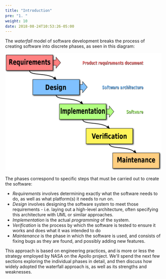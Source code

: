```yaml
---
title: "Introduction"
pre: "1. "
weight: 10
date: 2018-08-24T10:53:26-05:00
---
```


The _waterfall_ model of software development breaks the process of creating software into discrete phases, as seen in this diagram:

![The Basic Waterfall Model](/images/2.1.1.png)

The phases correspond to specific steps that must be carried out to create the software:

* _Requirements_ involves determining exactly what the software needs to do, as well as what platform(s) it needs to run on.
* _Design_ involves designing the software system to meet those requirements - i.e. laying out a high-level architecture, often specifying this architecture with UML or similar approaches.
* _Implementation_ is the actual _programming_ of the system.
* _Verification_ is the process by which the software is tested to ensure it works and does what it was intended to do
* _Maintenance_ is the phase in which the software is used, and consists of fixing bugs as they are found, and possibly adding new features.

This approach is based on engineering practices, and is more or less the strategy employed by NASA on the Apollo project. We'll spend the next few sections exploring the individual phases in detail, and then discuss how widely adopted the waterfall approach is, as well as its strengths and weaknesses.